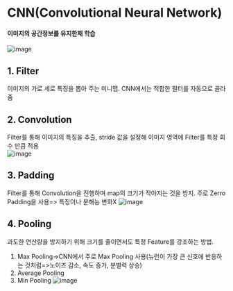 # CNN(Convolutional Neural Network)   
#### 이미지의 공간정보를 유지한채 학습   
![image](https://user-images.githubusercontent.com/127752372/232468013-c41e6461-7103-4e8d-a745-f50848b331f7.png)

## 1. Filter   
  이미지의 가로 세로 특징을 뽑아 주는 미니맵. CNN에서는 적합한 필터를 자동으로 골라줌
## 2. Convolution   
  Filter를 통해 이미지의 특징을 추출, stride 값을 설정해 이미지 영역에 Filter를 특정 회수 만큼 적용   
  ![image](https://user-images.githubusercontent.com/127752372/232468197-6e9c3c55-fc31-40e2-a091-16c3ee62f2ca.png)

## 3. Padding   
  Filter를 통해 Convolution을 진행하며 map의 크기가 작아지는 것을 방지. 주로 Zerro Padding을 사용=> 특징이나 분해능 변화X
  ![image](https://user-images.githubusercontent.com/127752372/232468383-b7453320-586c-4d3b-9fc6-c9751f18de33.png)

## 4. Pooling
  과도한 연산량을 방지하기 위해 크기를 줄이면서도 특정 Feature를 강조하는 방법.
  1) Max Pooling->CNN에서 주로 Max Pooling 사용(뉴런이 가장 큰 신호에 반응하는 것처럼=>노이즈 감소, 속도 증가, 분별력 상승)  
  2) Average Pooling  
  3) Min Pooling
  ![image](https://user-images.githubusercontent.com/127752372/232468505-9773f4b7-8073-47bd-b863-05ae0b94b7bc.png)
